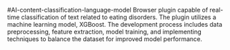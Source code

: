 #AI-content-classification-language-model
Browser plugin capable of real-time classification of text related to eating disorders. The plugin utilizes a machine learning model, XGBoost. The development process includes data preprocessing, feature extraction, model training, and implementing techniques to balance the dataset for improved model performance.

